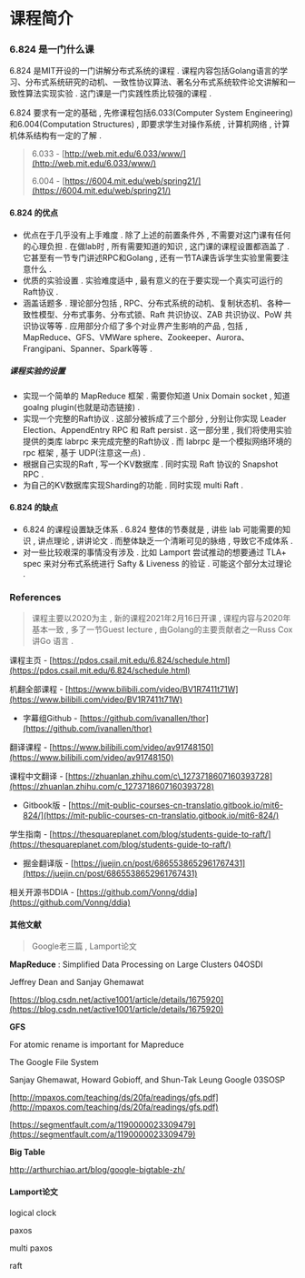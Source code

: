 # 课程简介

### 6.824 是一门什么课

6.824 是MIT开设的一门讲解分布式系统的课程 . 课程内容包括Golang语言的学习、分布式系统研究的动机、一致性协议算法、著名分布式系统软件论文讲解和一致性算法实现实验 . 这门课是一门实践性质比较强的课程 .

6.824 要求有一定的基础 , 先修课程包括6.033\(Computer System Engineering\)和6.004\(Computation Structures\) , 即要求学生对操作系统 , 计算机网络 , 计算机体系结构有一定的了解 .

> 6.033 - [http://web.mit.edu/6.033/www/](http://web.mit.edu/6.033/www/)
>
> 6.004 - [https://6004.mit.edu/web/spring21/](https://6004.mit.edu/web/spring21/)

#### 6.824 的优点

* 优点在于几乎没有上手难度 . 除了上述的前置条件外 , 不需要对这门课有任何的心理负担 . 在做lab时 , 所有需要知道的知识 , 这门课的课程设置都涵盖了 . 它甚至有一节专门讲述RPC和Golang , 还有一节TA课告诉学生实验里需要注意什么 . 
* 优质的实验设置 . 实验难度适中 , 最有意义的在于要实现一个真实可运行的Raft协议 . 
* 涵盖话题多 . 理论部分包括 , RPC、分布式系统的动机、复制状态机、各种一致性模型、分布式事务、分布式锁、Raft 共识协议、ZAB 共识协议、PoW 共识协议等等 . 应用部分介绍了多个对业界产生影响的产品 , 包括 , MapReduce、GFS、VMWare sphere、Zookeeper、Aurora、Frangipani、Spanner、Spark等等 . 

##### 课程实验的设置

* 实现一个简单的 MapReduce 框架 . 需要你知道 Unix Domain socket , 知道goalng plugin\(也就是动态链接\) . 
* 实现一个完整的Raft协议 . 这部分被拆成了三个部分 , 分别让你实现 Leader Election、AppendEntry RPC 和 Raft persist . 这一部分里 , 我们将使用实验提供的类库 labrpc 来完成完整的Raft协议 . 而 labrpc 是一个模拟网络环境的 rpc 框架 , 基于 UDP\(注意这一点\) . 
* 根据自己实现的Raft , 写一个KV数据库 . 同时实现 Raft 协议的 Snapshot RPC . 
* 为自己的KV数据库实现Sharding的功能 . 同时实现 multi Raft . 

#### 6.824 的缺点

* 6.824 的课程设置缺乏体系 . 6.824 整体的节奏就是 , 讲些 lab 可能需要的知识 , 讲点理论 , 讲讲论文 . 而整体缺乏一个清晰可见的脉络 , 导致它不成体系 . 
* 对一些比较艰深的事情没有涉及 . 比如 Lamport 尝试推动的想要通过 TLA+ spec 来对分布式系统进行 Safty & Liveness 的验证 . 可能这个部分太过理论 . 

### References

> 课程主要以2020为主 , 新的课程2021年2月16日开课 , 课程内容与2020年基本一致 , 多了一节Guest lecture , 由Golang的主要贡献者之一Russ Cox讲Go 语言 .

课程主页 - [https://pdos.csail.mit.edu/6.824/schedule.html](https://pdos.csail.mit.edu/6.824/schedule.html)

机翻全部课程 - [https://www.bilibili.com/video/BV1R7411t71W](https://www.bilibili.com/video/BV1R7411t71W)

* 字幕组Github - [https://github.com/ivanallen/thor](https://github.com/ivanallen/thor)

翻译课程 - [https://www.bilibili.com/video/av91748150](https://www.bilibili.com/video/av91748150)

课程中文翻译 - [https://zhuanlan.zhihu.com/c\_1273718607160393728](https://zhuanlan.zhihu.com/c_1273718607160393728)

* Gitbook版 - [https://mit-public-courses-cn-translatio.gitbook.io/mit6-824/](https://mit-public-courses-cn-translatio.gitbook.io/mit6-824/)

学生指南 - [https://thesquareplanet.com/blog/students-guide-to-raft/](https://thesquareplanet.com/blog/students-guide-to-raft/)

* 掘金翻译版 - [https://juejin.cn/post/6865538652961767431](https://juejin.cn/post/6865538652961767431)

相关开源书DDIA - [https://github.com/Vonng/ddia](https://github.com/Vonng/ddia)

#### 其他文献

> Google老三篇 , Lamport论文

**MapReduce** : Simplified Data Processing on Large Clusters 04OSDI

Jeffrey Dean and Sanjay Ghemawat

[https://blog.csdn.net/active1001/article/details/1675920](https://blog.csdn.net/active1001/article/details/1675920)

**GFS**

For atomic rename is important for Mapreduce

The Google File System

Sanjay Ghemawat, Howard Gobioff, and Shun-Tak Leung Google 03SOSP

[http://mpaxos.com/teaching/ds/20fa/readings/gfs.pdf](http://mpaxos.com/teaching/ds/20fa/readings/gfs.pdf)

[https://segmentfault.com/a/1190000023309479](https://segmentfault.com/a/1190000023309479)

**Big Table**

http://arthurchiao.art/blog/google-bigtable-zh/

#### Lamport论文

logical clock

paxos

multi paxos

raft



